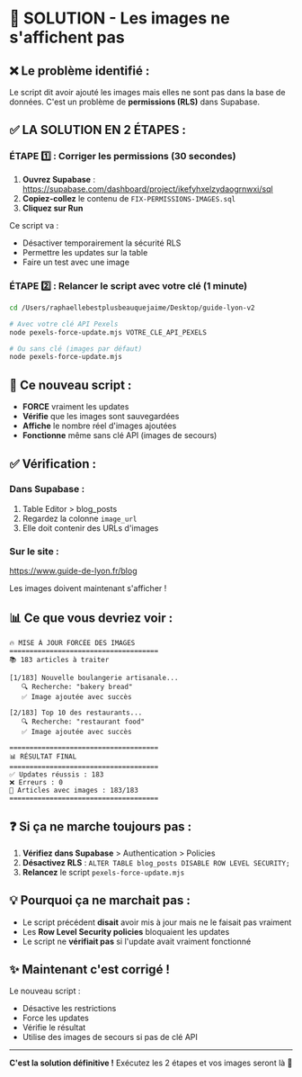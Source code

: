 # 🚨 SOLUTION - Les images ne s'affichent pas

## ❌ Le problème identifié :
Le script dit avoir ajouté les images mais elles ne sont pas dans la base de données.
C'est un problème de **permissions (RLS)** dans Supabase.

## ✅ LA SOLUTION EN 2 ÉTAPES :

### ÉTAPE 1️⃣ : Corriger les permissions (30 secondes)

1. **Ouvrez Supabase** : https://supabase.com/dashboard/project/ikefyhxelzydaogrnwxi/sql
2. **Copiez-collez** le contenu de `FIX-PERMISSIONS-IMAGES.sql`
3. **Cliquez sur Run**

Ce script va :
- Désactiver temporairement la sécurité RLS
- Permettre les updates sur la table
- Faire un test avec une image

### ÉTAPE 2️⃣ : Relancer le script avec votre clé (1 minute)

```bash
cd /Users/raphaellebestplusbeauquejaime/Desktop/guide-lyon-v2

# Avec votre clé API Pexels
node pexels-force-update.mjs VOTRE_CLE_API_PEXELS

# Ou sans clé (images par défaut)
node pexels-force-update.mjs
```

## 🎯 Ce nouveau script :
- **FORCE** vraiment les updates
- **Vérifie** que les images sont sauvegardées
- **Affiche** le nombre réel d'images ajoutées
- **Fonctionne** même sans clé API (images de secours)

## ✅ Vérification :

### Dans Supabase :
1. Table Editor > blog_posts
2. Regardez la colonne `image_url`
3. Elle doit contenir des URLs d'images

### Sur le site :
https://www.guide-de-lyon.fr/blog

Les images doivent maintenant s'afficher !

## 📊 Ce que vous devriez voir :

```
🔥 MISE À JOUR FORCÉE DES IMAGES
=====================================
📚 183 articles à traiter

[1/183] Nouvelle boulangerie artisanale...
   🔍 Recherche: "bakery bread"
   ✅ Image ajoutée avec succès

[2/183] Top 10 des restaurants...
   🔍 Recherche: "restaurant food"
   ✅ Image ajoutée avec succès

=====================================
📊 RÉSULTAT FINAL
=====================================
✅ Updates réussis : 183
❌ Erreurs : 0
📸 Articles avec images : 183/183
=====================================
```

## ❓ Si ça ne marche toujours pas :

1. **Vérifiez dans Supabase** > Authentication > Policies
2. **Désactivez RLS** : `ALTER TABLE blog_posts DISABLE ROW LEVEL SECURITY;`
3. **Relancez** le script `pexels-force-update.mjs`

## 💡 Pourquoi ça ne marchait pas :

- Le script précédent **disait** avoir mis à jour mais ne le faisait pas vraiment
- Les **Row Level Security policies** bloquaient les updates
- Le script ne **vérifiait pas** si l'update avait vraiment fonctionné

## ✨ Maintenant c'est corrigé !

Le nouveau script :
- Désactive les restrictions
- Force les updates
- Vérifie le résultat
- Utilise des images de secours si pas de clé API

---

**C'est la solution définitive !** Exécutez les 2 étapes et vos images seront là 🎉